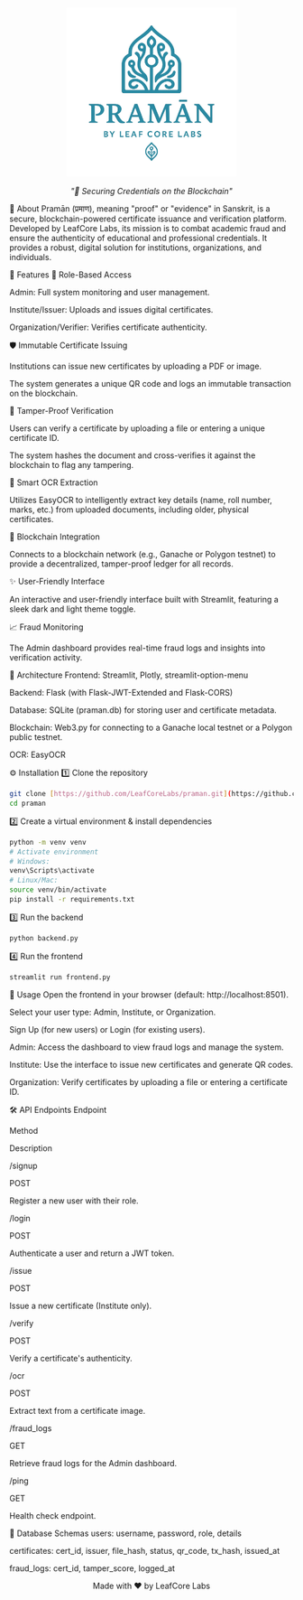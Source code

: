 <p align="center">
<img src="assets/logos/Praman.png" alt="Pramān Logo" width="300"/>
</p>

<p align="center"><i>"📜 Securing Credentials on the Blockchain"</i></p>

📌 About
Pramān (प्रमाण), meaning "proof" or "evidence" in Sanskrit, is a secure, blockchain-powered certificate issuance and verification platform. Developed by LeafCore Labs, its mission is to combat academic fraud and ensure the authenticity of educational and professional credentials. It provides a robust, digital solution for institutions, organizations, and individuals.

🌟 Features
🔐 Role-Based Access

Admin: Full system monitoring and user management.

Institute/Issuer: Uploads and issues digital certificates.

Organization/Verifier: Verifies certificate authenticity.

🛡️ Immutable Certificate Issuing

Institutions can issue new certificates by uploading a PDF or image.

The system generates a unique QR code and logs an immutable transaction on the blockchain.

🔎 Tamper-Proof Verification

Users can verify a certificate by uploading a file or entering a unique certificate ID.

The system hashes the document and cross-verifies it against the blockchain to flag any tampering.

📝 Smart OCR Extraction

Utilizes EasyOCR to intelligently extract key details (name, roll number, marks, etc.) from uploaded documents, including older, physical certificates.

🔗 Blockchain Integration

Connects to a blockchain network (e.g., Ganache or Polygon testnet) to provide a decentralized, tamper-proof ledger for all records.

✨ User-Friendly Interface

An interactive and user-friendly interface built with Streamlit, featuring a sleek dark and light theme toggle.

📈 Fraud Monitoring

The Admin dashboard provides real-time fraud logs and insights into verification activity.

📐 Architecture
Frontend: Streamlit, Plotly, streamlit-option-menu

Backend: Flask (with Flask-JWT-Extended and Flask-CORS)

Database: SQLite (praman.db) for storing user and certificate metadata.

Blockchain: Web3.py for connecting to a Ganache local testnet or a Polygon public testnet.

OCR: EasyOCR

⚙️ Installation
1️⃣ Clone the repository
```bash
git clone [https://github.com/LeafCoreLabs/praman.git](https://github.com/LeafCoreLabs/praman.git)
cd praman
```
2️⃣ Create a virtual environment & install dependencies
```bash
python -m venv venv
# Activate environment
# Windows:
venv\Scripts\activate
# Linux/Mac:
source venv/bin/activate
pip install -r requirements.txt
```
3️⃣ Run the backend
```bash
python backend.py
```
4️⃣ Run the frontend
```bash 
streamlit run frontend.py
```
🚀 Usage
Open the frontend in your browser (default: http://localhost:8501).

Select your user type: Admin, Institute, or Organization.

Sign Up (for new users) or Login (for existing users).

Admin: Access the dashboard to view fraud logs and manage the system.

Institute: Use the interface to issue new certificates and generate QR codes.

Organization: Verify certificates by uploading a file or entering a certificate ID.

🛠️ API Endpoints
Endpoint

Method

Description

/signup

POST

Register a new user with their role.

/login

POST

Authenticate a user and return a JWT token.

/issue

POST

Issue a new certificate (Institute only).

/verify

POST

Verify a certificate's authenticity.

/ocr

POST

Extract text from a certificate image.

/fraud_logs

GET

Retrieve fraud logs for the Admin dashboard.

/ping

GET

Health check endpoint.

📝 Database Schemas
users: username, password, role, details

certificates: cert_id, issuer, file_hash, status, qr_code, tx_hash, issued_at

fraud_logs: cert_id, tamper_score, logged_at

<p align="center">Made with ❤️ by LeafCore Labs</p>